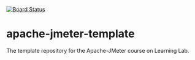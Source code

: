 [![Board Status](https://dev.azure.com/hughes123b/ee81b083-a84e-402c-86fe-66122e658262/87f195d8-188d-4b37-a907-7d064b690566/_apis/work/boardbadge/4f5bffdd-ea81-45ff-86f6-aa6c9c4623bc)](https://dev.azure.com/hughes123b/ee81b083-a84e-402c-86fe-66122e658262/_boards/board/t/87f195d8-188d-4b37-a907-7d064b690566/Microsoft.RequirementCategory)
# apache-jmeter-template
The template repository for the Apache-JMeter course on Learning Lab.
